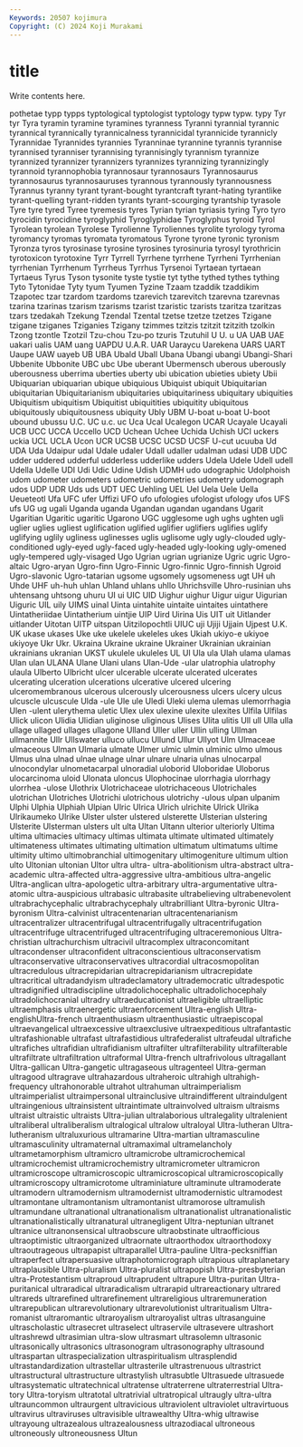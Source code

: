 ```yaml
---
Keywords: 20507 kojimura
Copyright: (C) 2024 Koji Murakami
---
```


# title

Write contents here.



pothetae typp typps typtological typtologist
typtology typw typw. typy Tyr tyr Tyra tyramin tyramine tyramines
tyranness Tyranni tyrannial tyrannic tyrannical tyrannically tyrannicalness tyrannicidal tyrannicide tyrannicly
Tyrannidae Tyrannides tyrannies Tyranninae tyrannine tyrannis tyrannise tyrannised tyranniser tyrannising
tyrannisingly tyrannism tyrannize tyrannized tyrannizer tyrannizers tyrannizes tyrannizing tyrannizingly tyrannoid
tyrannophobia tyrannosaur tyrannosaurs Tyrannosaurus tyrannosaurus tyrannosauruses tyrannous tyrannously tyrannousness Tyrannus
tyranny tyrant tyrant-bought tyrantcraft tyrant-hating tyrantlike tyrant-quelling tyrant-ridden tyrants tyrant-scourging
tyrantship tyrasole Tyre tyre tyred Tyree tyremesis tyres Tyrian tyrian
tyriasis tyring Tyro tyro tyrocidin tyrocidine tyroglyphid Tyroglyphidae Tyroglyphus tyroid
Tyrol Tyrolean tyrolean Tyrolese Tyrolienne Tyroliennes tyrolite tyrology tyroma tyromancy
tyromas tyromata tyromatous Tyrone tyrone tyronic tyronism Tyronza tyros tyrosinase
tyrosine tyrosines tyrosinuria tyrosyl tyrothricin tyrotoxicon tyrotoxine Tyrr Tyrrell Tyrrhene
tyrrhene Tyrrheni Tyrrhenian tyrrhenian Tyrrhenum Tyrrheus Tyrrhus Tyrsenoi Tyrtaean tyrtaean
Tyrtaeus Tyrus Tyson tysonite tyste tystie tyt tythe tythed tythes
tything Tyto Tytonidae Tyty tyum Tyumen Tyzine Tzaam tzaddik tzaddikim
Tzapotec tzar tzardom tzardoms tzarevich tzarevitch tzarevna tzarevnas tzarina tzarinas
tzarism tzarisms tzarist tzaristic tzarists tzaritza tzaritzas tzars tzedakah Tzekung
Tzendal Tzental tzetse tzetze tzetzes Tzigane tzigane tziganes Tziganies Tzigany
tzimmes tzitzis tzitzit tzitzith tzolkin Tzong tzontle Tzotzil Tzu-chou Tzu-po
tzuris Tzutuhil U U. u UA UAB UAE uakari ualis
UAM uang UAPDU U.A.R. UAR Uaraycu Uarekena UARS UART Uaupe
UAW uayeb UB UBA Ubald Uball Ubana Ubangi ubangi Ubangi-Shari
Ubbenite Ubbonite UBC ubc Ube uberant Ubermensch uberous uberously uberousness
uberrima uberties uberty ubi ubication ubieties ubiety Ubii Ubiquarian ubiquarian
ubique ubiquious Ubiquist ubiquit Ubiquitarian ubiquitarian Ubiquitarianism ubiquitaries ubiquitariness ubiquitary
ubiquities Ubiquitism ubiquitism Ubiquitist ubiquitities ubiquitity ubiquitous ubiquitously ubiquitousness ubiquity
Ubly UBM U-boat u-boat U-boot ubound ubussu U.C. UC u.c.
uc Uca Ucal Ucalegon UCAR Ucayale Ucayali UCB UCC UCCA
Uccello UCD Uchean Uchee Uchida Uchish UCI uckers uckia UCL
UCLA Ucon UCR UCSB UCSC UCSD UCSF U-cut ucuuba Ud
UDA Uda Udaipur udal Udale udaler Udall udaller udalman udasi
UDB UDC udder uddered udderful udderless udderlike udders Udela Udele
Udell udell Udella Udelle UDI Udi Udic Udine Udish UDMH
udo udographic Udolphoish udom udometer udometers udometric udometries udometry udomograph
udos UDP UDR Uds uds UDT UEC Uehling UEL Uel
Uela Uele Uella Ueueteotl Ufa UFC ufer Uffizi UFO ufo
ufologies ufologist ufology ufos UFS ufs UG ug ugali Uganda
uganda Ugandan ugandan ugandans Ugarit Ugaritian Ugaritic ugaritic Ugarono UGC
ugglesome ugh ughs ughten ugli uglier uglies ugliest uglification uglified
uglifier uglifiers uglifies uglify uglifying uglily ugliness uglinesses uglis uglisome
ugly ugly-clouded ugly-conditioned ugly-eyed ugly-faced ugly-headed ugly-looking ugly-omened ugly-tempered ugly-visaged
Ugo Ugrian ugrian ugrianize Ugric ugric Ugro-altaic Ugro-aryan Ugro-finn Ugro-Finnic
Ugro-finnic Ugro-finnish Ugroid Ugro-slavonic Ugro-tatarian ugsome ugsomely ugsomeness ugt UH
uh Uhde UHF uh-huh uhlan Uhland uhlans uhllo Uhrichsville Uhro-rusinian
uhs uhtensang uhtsong uhuru UI ui UIC UID Uighur uighur
Uigur uigur Uigurian Uiguric UIL uily UIMS uinal Uinta uintahite
uintaite uintaites uintathere Uintatheriidae Uintatherium uintjie UIP Uird Uirina Uis
UIT uit Uitlander uitlander Uitotan UITP uitspan Uitzilopochtli UIUC uji
Ujiji Ujjain Ujpest U.K. UK ukase ukases Uke uke ukelele
ukeleles ukes Ukiah ukiyo-e ukiyoe ukiyoye Ukr Ukr. Ukraina Ukraine
ukraine Ukrainer Ukrainian ukrainian ukrainians ukranian UKST ukulele ukuleles UL
Ul Ula ula Ulah ulama ulamas Ulan ulan ULANA Ulane
Ulani ulans Ulan-Ude -ular ulatrophia ulatrophy ulaula Ulberto Ulbricht ulcer
ulcerable ulcerate ulcerated ulcerates ulcerating ulceration ulcerations ulcerative ulcered ulcering
ulceromembranous ulcerous ulcerously ulcerousness ulcers ulcery ulcus ulcuscle ulcuscule Ulda
-ule Ule ule Uledi Uleki ulema ulemas ulemorrhagia Ulen -ulent
ulerythema uletic Ulex ulex ulexine ulexite ulexites Ulfila Ulfilas Ulick
ulicon Ulidia Ulidian uliginose uliginous Ulises Ulita ulitis Ull ull
Ulla ulla ullage ullaged ullages ullagone Ulland Uller uller Ullin
ulling Ullman ullmannite Ullr Ullswater ulluco ullucu Ullund Ullur Ullyot
Ulm Ulmaceae ulmaceous Ulman Ulmaria ulmate Ulmer ulmic ulmin ulminic
ulmo ulmous Ulmus ulna ulnad ulnae ulnage ulnar ulnare ulnaria
ulnas ulnocarpal ulnocondylar ulnometacarpal ulnoradial uloborid Uloboridae Uloborus ulocarcinoma uloid
Ulonata uloncus Ulophocinae ulorrhagia ulorrhagy ulorrhea -ulose Ulothrix Ulotrichaceae ulotrichaceous
Ulotrichales ulotrichan Ulotriches Ulotrichi ulotrichous ulotrichy -ulous ulpan ulpanim Ulphi
Ulphia Ulphiah Ulpian Ulric Ulrica Ulrich ulrichite Ulrick Ulrika Ulrikaumeko
Ulrike Ulster ulster ulstered ulsterette Ulsterian ulstering Ulsterite Ulsterman ulsters
ult ulta Ultan Ultann ulterior ulteriorly Ultima ultima ultimacies ultimacy
ultimas ultimata ultimate ultimated ultimately ultimateness ultimates ultimating ultimation ultimatum
ultimatums ultime ultimity ultimo ultimobranchial ultimogenitary ultimogeniture ultimum ultion ulto
Ultonian ultonian Ultor ultra ultra- ultra-abolitionism ultra-abstract ultra-academic ultra-affected ultra-aggressive
ultra-ambitious ultra-angelic Ultra-anglican ultra-apologetic ultra-arbitrary ultra-argumentative ultra-atomic ultra-auspicious ultrabasic ultrabasite
ultrabelieving ultrabenevolent ultrabrachycephalic ultrabrachycephaly ultrabrilliant Ultra-byronic Ultra-byronism Ultra-calvinist ultracentenarian ultracentenarianism
ultracentralizer ultracentrifugal ultracentrifugally ultracentrifugation ultracentrifuge ultracentrifuged ultracentrifuging ultraceremonious Ultra-christian ultrachurchism
ultracivil ultracomplex ultraconcomitant ultracondenser ultraconfident ultraconscientious ultraconservatism ultraconservative ultraconservatives ultracordial
ultracosmopolitan ultracredulous ultracrepidarian ultracrepidarianism ultracrepidate ultracritical ultradandyism ultradeclamatory ultrademocratic ultradespotic
ultradignified ultradiscipline ultradolichocephalic ultradolichocephaly ultradolichocranial ultradry ultraeducationist ultraeligible ultraelliptic ultraemphasis
ultraenergetic ultraenforcement Ultra-english Ultra-englishUltra-french ultraenthusiasm ultraenthusiastic ultraepiscopal ultraevangelical ultraexcessive ultraexclusive
ultraexpeditious ultrafantastic ultrafashionable ultrafast ultrafastidious ultrafederalist ultrafeudal ultrafiche ultrafiches ultrafidian
ultrafidianism ultrafilter ultrafilterability ultrafilterable ultrafiltrate ultrafiltration ultraformal Ultra-french ultrafrivolous ultragallant
Ultra-gallican Ultra-gangetic ultragaseous ultragenteel Ultra-german ultragood ultragrave ultrahazardous ultraheroic ultrahigh
ultrahigh-frequency ultrahonorable ultrahot ultrahuman ultraimperialism ultraimperialist ultraimpersonal ultrainclusive ultraindifferent ultraindulgent
ultraingenious ultrainsistent ultraintimate ultrainvolved ultraism ultraisms ultraist ultraistic ultraists Ultra-julian
ultralaborious ultralegality ultralenient ultraliberal ultraliberalism ultralogical ultralow ultraloyal Ultra-lutheran Ultra-lutheranism
ultraluxurious ultramarine Ultra-martian ultramasculine ultramasculinity ultramaternal ultramaximal ultramelancholy ultrametamorphism ultramicro
ultramicrobe ultramicrochemical ultramicrochemist ultramicrochemistry ultramicrometer ultramicron ultramicroscope ultramicroscopic ultramicroscopical ultramicroscopically
ultramicroscopy ultramicrotome ultraminiature ultraminute ultramoderate ultramodern ultramodernism ultramodernist ultramodernistic ultramodest
ultramontane ultramontanism ultramontanist ultramorose ultramulish ultramundane ultranational ultranationalism ultranationalist ultranationalistic
ultranationalistically ultranatural ultranegligent Ultra-neptunian ultranet ultranice ultranonsensical ultraobscure ultraobstinate ultraofficious
ultraoptimistic ultraorganized ultraornate ultraorthodox ultraorthodoxy ultraoutrageous ultrapapist ultraparallel Ultra-pauline Ultra-pecksniffian
ultraperfect ultrapersuasive ultraphotomicrograph ultrapious ultraplanetary ultraplausible Ultra-pluralism Ultra-pluralist ultrapopish Ultra-presbyterian
ultra-Protestantism ultraproud ultraprudent ultrapure Ultra-puritan Ultra-puritanical ultraradical ultraradicalism ultrarapid ultrareactionary
ultrared ultrareds ultrarefined ultrarefinement ultrareligious ultraremuneration ultrarepublican ultrarevolutionary ultrarevolutionist ultraritualism
Ultra-romanist ultraromantic ultraroyalism ultraroyalist ultras ultrasanguine ultrascholastic ultrasecret ultraselect ultraservile
ultrasevere ultrashort ultrashrewd ultrasimian ultra-slow ultrasmart ultrasolemn ultrasonic ultrasonically ultrasonics
ultrasonogram ultrasonography ultrasound ultraspartan ultraspecialization ultraspiritualism ultrasplendid ultrastandardization ultrastellar ultrasterile
ultrastrenuous ultrastrict ultrastructural ultrastructure ultrastylish ultrasubtle Ultrasuede ultrasuede ultrasystematic ultratechnical
ultratense ultraterrene ultraterrestrial Ultra-tory Ultra-toryism ultratotal ultratrivial ultratropical ultraugly ultra-ultra
ultrauncommon ultraurgent ultravicious ultraviolent ultraviolet ultravirtuous ultravirus ultraviruses ultravisible ultrawealthy
Ultra-whig ultrawise ultrayoung ultrazealous ultrazealousness ultrazodiacal ultroneous ultroneously ultroneousness Ultun

